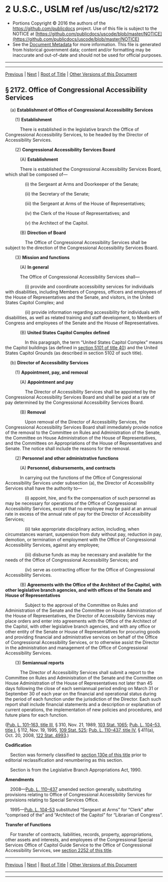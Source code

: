 ---
---

# 2 U.S.C., USLM ref /us/usc/t2/s2172

* Portions Copyright © 2016 the authors of the https://github.com/publicdocs project.
  Use of this file is subject to the NOTICE at [https://github.com/publicdocs/uscode/blob/master/NOTICE](https://github.com/publicdocs/uscode/blob/master/NOTICE)
* See the [Document Metadata](././../../../../..//README.md) for more information.
  This file is generated from historical government data; content and/or formatting may be inaccurate and out-of-date and should not be used for official purposes.

----------
----------

[Previous](./../../../../..//us/usc/t2/ch30/schVII/m__us_usc_t2_s2171a.md) | [Next](./../../../../..//us/usc/t2/ch30/schVIII/m__us_usc_t2_ch30_schVIII.md) | [Root of Title](./../../../../../) | [Other Versions of this Document](https://publicdocs.github.io/go/links?ns=uslm&ref=%2Fus%2Fusc%2Ft2%2Fs2172)

## § 2172. Office of Congressional Accessibility Services

    (a) __Establishment of Office of Congressional Accessibility Services__ 

        (1) __Establishment__ 

            There is established in the legislative branch the Office of Congressional Accessibility Services, to be headed by the Director of Accessibility Services.

        (2) __Congressional Accessibility Services Board__ 

            (A) __Establishment__ 

            There is established the Congressional Accessibility Services Board, which shall be composed of—

                (i) the Sergeant at Arms and Doorkeeper of the Senate;

                (ii) the Secretary of the Senate;

                (iii) the Sergeant at Arms of the House of Representatives;

                (iv) the Clerk of the House of Representatives; and

                (v) the Architect of the Capitol.

            (B) __Direction of Board__ 

                The Office of Congressional Accessibility Services shall be subject to the direction of the Congressional Accessibility Services Board.

        (3) __Mission and functions__ 

            (A) __In general__ 

            The Office of Congressional Accessibility Services shall—

                (i) provide and coordinate accessibility services for individuals with disabilities, including Members of Congress, officers and employees of the House of Representatives and the Senate, and visitors, in the United States Capitol Complex; and

                (ii) provide information regarding accessibility for individuals with disabilities, as well as related training and staff development, to Members of Congress and employees of the Senate and the House of Representatives.

            (B) __United States Capitol Complex defined__ 

                In this paragraph, the term “United States Capitol Complex” means the Capitol buildings (as defined in [section 5101 of title 40][/us/usc/t40/s5101]) and the United States Capitol Grounds (as described in section 5102 of such title).

    (b) __Director of Accessibility Services__ 

        (1) __Appointment, pay, and removal__ 

            (A) __Appointment and pay__ 

                The Director of Accessibility Services shall be appointed by the Congressional Accessibility Services Board and shall be paid at a rate of pay determined by the Congressional Accessibility Services Board.

            (B) __Removal__ 

                Upon removal of the Director of Accessibility Services, the Congressional Accessibility Services Board shall immediately provide notice of the removal to the Committee on Rules and Administration of the Senate, the Committee on House Administration of the House of Representatives, and the Committees on Appropriations of the House of Representatives and Senate. The notice shall include the reasons for the removal.

        (2) __Personnel and other administrative functions__ 

            (A) __Personnel, disbursements, and contracts__ 

            In carrying out the functions of the Office of Congressional Accessibility Services under subsection (a), the Director of Accessibility Services shall have the authority to—

                (i) appoint, hire, and fix the compensation of such personnel as may be necessary for operations of the Office of Congressional Accessibility Services, except that no employee may be paid at an annual rate in excess of the annual rate of pay for the Director of Accessibility Services;

                (ii) take appropriate disciplinary action, including, when circumstances warrant, suspension from duty without pay, reduction in pay, demotion, or termination of employment with the Office of Congressional Accessibility Services, against any employee;

                (iii) disburse funds as may be necessary and available for the needs of the Office of Congressional Accessibility Services; and

                (iv) serve as contracting officer for the Office of Congressional Accessibility Services.

            (B) __Agreements with the Office of the Architect of the Capitol, with other legislative branch agencies, and with offices of the Senate and House of Representatives__ 

                Subject to the approval of the Committee on Rules and Administration of the Senate and the Committee on House Administration of the House of Representatives, the Director of Accessibility Services may place orders and enter into agreements with the Office of the Architect of the Capitol, with other legislative branch agencies, and with any office or other entity of the Senate or House of Representatives for procuring goods and providing financial and administrative services on behalf of the Office of Congressional Accessibility Services, or to otherwise assist the Director in the administration and management of the Office of Congressional Accessibility Services.

        (3) __Semiannual reports__ 

            The Director of Accessibility Services shall submit a report to the Committee on Rules and Administration of the Senate and the Committee on House Administration of the House of Representatives not later than 45 days following the close of each semiannual period ending on March 31 or September 30 of each year on the financial and operational status during the period of each function under the jurisdiction of the Director. Each such report shall include financial statements and a description or explanation of current operations, the implementation of new policies and procedures, and future plans for each function.

([Pub. L. 101–163, title III][/us/pl/101/163/tIII], § 310, Nov. 21, 1989, [103 Stat. 1065][/us/stat/103/1065]; [Pub. L. 104–53, title I][/us/pl/104/53/tI], § 112, Nov. 19, 1995, [109 Stat. 525][/us/stat/109/525]; [Pub. L. 110–437, title IV][/us/pl/110/437/tIV], § 411(a), Oct. 20, 2008, [122 Stat. 4993][/us/stat/122/4993].)

 __Codification__ 

    Section was formerly classified to [section 130e of this title][/us/usc/t2/s130e] prior to editorial reclassification and renumbering as this section.

    Section is from the Legislative Branch Appropriations Act, 1990.

 __Amendments__ 

    2008—[Pub. L. 110–437][/us/pl/110/437] amended section generally, substituting provisions relating to Office of Congressional Accessibility Services for provisions relating to Special Services Office.

    1995—[Pub. L. 104–53][/us/pl/104/53] substituted “Sergeant at Arms” for “Clerk” after “comprised of the” and “Architect of the Capitol” for “Librarian of Congress”.

 __Transfer of Functions__ 

    For transfer of contracts, liabilities, records, property, appropriations, other assets and interests, and employees of the Congressional Special Services Office of Capitol Guide Service to the Office of Congressional Accessibility Services, see [section 2252 of this title][/us/usc/t2/s2252].

----------

[Previous](./../../../../..//us/usc/t2/ch30/schVII/m__us_usc_t2_s2171a.md) | [Next](./../../../../..//us/usc/t2/ch30/schVIII/m__us_usc_t2_ch30_schVIII.md) | [Root of Title](./../../../../../) | [Other Versions of this Document](https://publicdocs.github.io/go/links?ns=uslm&ref=%2Fus%2Fusc%2Ft2%2Fs2172)

----------
----------

[/us/usc/t40/s5101]: https://publicdocs.github.io/go/links?ns=uslm&ref=%2Fus%2Fusc%2Ft40%2Fs5101
[/us/pl/101/163/tIII]: https://publicdocs.github.io/go/links?ns=uslm&ref=%2Fus%2Fpl%2F101%2F163%2FtIII
[/us/stat/103/1065]: https://publicdocs.github.io/go/links?ns=uslm&ref=%2Fus%2Fstat%2F103%2F1065
[/us/pl/104/53/tI]: https://publicdocs.github.io/go/links?ns=uslm&ref=%2Fus%2Fpl%2F104%2F53%2FtI
[/us/stat/109/525]: https://publicdocs.github.io/go/links?ns=uslm&ref=%2Fus%2Fstat%2F109%2F525
[/us/pl/110/437/tIV]: https://publicdocs.github.io/go/links?ns=uslm&ref=%2Fus%2Fpl%2F110%2F437%2FtIV
[/us/stat/122/4993]: https://publicdocs.github.io/go/links?ns=uslm&ref=%2Fus%2Fstat%2F122%2F4993
[/us/usc/t2/s130e]: https://publicdocs.github.io/go/links?ns=uslm&ref=%2Fus%2Fusc%2Ft2%2Fs130e
[/us/pl/110/437]: https://publicdocs.github.io/go/links?ns=uslm&ref=%2Fus%2Fpl%2F110%2F437
[/us/pl/104/53]: https://publicdocs.github.io/go/links?ns=uslm&ref=%2Fus%2Fpl%2F104%2F53
[/us/usc/t2/s2252]: https://publicdocs.github.io/go/links?ns=uslm&ref=%2Fus%2Fusc%2Ft2%2Fs2252


